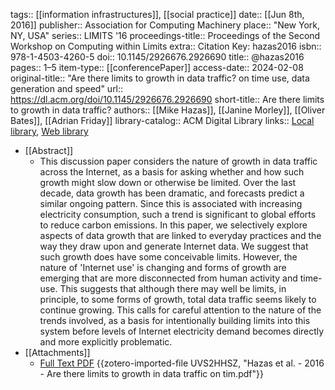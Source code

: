 tags:: [[information infrastructures]], [[social practice]]
date:: [[Jun 8th, 2016]]
publisher:: Association for Computing Machinery
place:: "New York, NY, USA"
series:: LIMITS '16
proceedings-title:: Proceedings of the Second Workshop on Computing within Limits
extra:: Citation Key: hazas2016
isbn:: 978-1-4503-4260-5
doi:: 10.1145/2926676.2926690
title:: @hazas2016
pages:: 1–5
item-type:: [[conferencePaper]]
access-date:: 2024-02-08
original-title:: "Are there limits to growth in data traffic? on time use, data generation and speed"
url:: https://dl.acm.org/doi/10.1145/2926676.2926690
short-title:: Are there limits to growth in data traffic?
authors:: [[Mike Hazas]], [[Janine Morley]], [[Oliver Bates]], [[Adrian Friday]]
library-catalog:: ACM Digital Library
links:: [Local library](zotero://select/groups/2386895/items/I4Q8GBVB), [Web library](https://www.zotero.org/groups/2386895/items/I4Q8GBVB)

- [[Abstract]]
	- This discussion paper considers the nature of growth in data traffic across the Internet, as a basis for asking whether and how such growth might slow down or otherwise be limited. Over the last decade, data growth has been dramatic, and forecasts predict a similar ongoing pattern. Since this is associated with increasing electricity consumption, such a trend is significant to global efforts to reduce carbon emissions. In this paper, we selectively explore aspects of data growth that are linked to everyday practices and the way they draw upon and generate Internet data. We suggest that such growth does have some conceivable limits. However, the nature of 'Internet use' is changing and forms of growth are emerging that are more disconnected from human activity and time-use. This suggests that although there may well be limits, in principle, to some forms of growth, total data traffic seems likely to continue growing. This calls for careful attention to the nature of the trends involved, as a basis for intentionally building limits into this system before levels of Internet electricity demand becomes directly and more explicitly problematic.
- [[Attachments]]
	- [Full Text PDF](https://dl.acm.org/doi/pdf/10.1145/2926676.2926690) {{zotero-imported-file UVS2HHSZ, "Hazas et al. - 2016 - Are there limits to growth in data traffic on tim.pdf"}}
